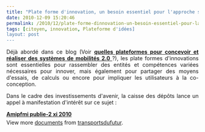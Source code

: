 ```yaml
---
title: "Plate forme d'innovation, un besoin essentiel pour l'approche système des mobilités, un appel à manifestation en cours"
date: 2010-12-09 15:20:46
permalink: /2010/12/plate-forme-dinnovation-un-besoin-essentiel-pour-lapproche-systeme-des-mobilites-un-appel-a-manifest.html
tags: [citoyen, innovation, Plateforme d'idées]
layout: post
---
```


<p style="text-align: justify">Déjà abordé dans ce blog (Voir <strong><a href="https://gabrielplassat.github.io/transportsdufutur/2010/06/metanote-tdf-6-quelle-plate-forme-pour-concevoir-et-realiser-le-premier-systeme-de-mobilite-20.html" target="_blank">quelles plateformes pour concevoir et réaliser des systèmes de mobilités 2.0 </a></strong>?), les plate formes d'innovations sont essentielles pour rassembler des entités et compétences variées nécessaires pour innover, mais également pour partager des moyens d'essais, de calculs ou encore pour impliquer les utilisateurs à la co-conception.</p> <p style="text-align: justify">Dans le cadre des investissements d'avenir, la caisse des dépôts lance un appel à manifestation d'intérêt sur ce sujet : </p>  <!--more-->   <div id="__ss_6089842" style="width: 477px"><strong style="margin: 12px 0 4px"><a href="http://www.slideshare.net/transportsdufutur/amipfmi-publie2-xi-2010" title="Amipfmi publie-2 xi 2010 ">Amipfmi publie-2 xi 2010 </a></strong>        <div style="padding: 5px 0 12px">View more <a href="http://www.slideshare.net/">documents</a> from <a href="http://www.slideshare.net/transportsdufutur">transportsdufutur</a>.</div> </div>
